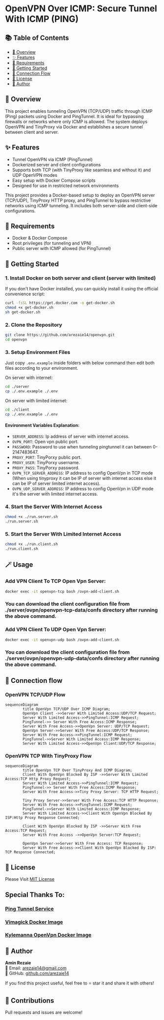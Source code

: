 # OpenVPN Over ICMP: Secure Tunnel With ICMP (PING) 
## 📚 Table of Contents
- [🧭 Overview](#-overview)
- [✨ Features](#-features)
- [🧱 Requirements](#-requirements)
- [🚀 Getting Started](#-getting-started)
- [🔐 Connection Flow](#-connection-flow)
- [📜 License](#-license)
- [👤 Author](#-author)
## 🧭 Overview
This project enables tunneling OpenVPN (TCP/UDP) traffic through ICMP (Ping) packets using Docker and PingTunnel. It is ideal for bypassing firewalls or networks where only ICMP is allowed. The system deploys OpenVPN and TinyProxy via Docker and establishes a secure tunnel between client and server.

## ✨ Features
- Tunnel OpenVPN via ICMP (PingTunnel)
- Dockerized server and client configurations
- Supports both TCP (with TinyProxy like seamless and without it) and UDP OpenVPN modes
- Easy setup with Docker Compose scripts
- Designed for use in restricted network environments



This project provides a Docker-based setup to deploy an OpenVPN server (TCP/UDP), TinyProxy HTTP proxy, and PingTunnel to bypass restrictive networks using ICMP tunneling. It includes both server-side and client-side configurations.

## 🧱 Requirements

- Docker & Docker Compose
- Root privileges (for tunneling and VPN)
- Public server with ICMP allowed (for PingTunnel)

## 🚀 Getting Started

### 1. Install Docker on both server and client (server with limited)

If you don't have Docker installed, you can quickly install it using the official convenience script:

```bash
curl -fsSL https://get.docker.com -o get-docker.sh
chmod +x get-docker.sh
sh get-docker.sh
```
### 2. Clone the Repository

```bash
git clone https://github.com/arezaie14/openvpn.git
cd openvpn
```

### 3. Setup Environment Files

Just copy `.env.example` inside folders with below command then edit both files according to your environment.

On server with internet:
```bash
cd ./server
cp ./.env.example ./.env
```
On server with limited internet:
```bash
cd ./client
cp ./.env.example ./.env
```

#### Environment Variables Explanation:
- `SERVER_ADDRESS`: Ip address of server with internet access.
- `OVPN_PORT`: Open vpn public port.
- `PASSWORD`: Password to use when tunneling pingtunnel it can between 0-2147483647.
- `PROXY_PORT`: TinyPorxy public port.
- `PROXY_USER`: TinyPorxy username.
- `PROXY_PASS`: TinyPorxy password.
- `OVPN_TCP_SERVER_ADDRESS`: IP address to config OpenVpn in TCP mode (When using tinyproxy it can be IP of server with internet access else it can be IP of server limited internet access).
- `OVPN_UDP_SERVER_ADDRESS`: IP address to config OpenVpn in UDP mode it's the server with limited internet access.


### 4. Start the Server With Internet Access

```bash
chmod +x ./run.server.sh
./run.server.sh
```

### 5. Start the Server With Limited Internet Access

```bash
chmod +x ./run.client.sh
./run.client.sh
```

## 🪄  Usage

### Add VPN Client To TCP Open Vpn Server:

```bash
docker exec -it openvpn-tcp bash /ovpn-add-client.sh
```
### You can download the client configuration file from ./server/ovpn/openvpn-tcp-data/confs directory after running the above command.

### Add VPN Client To UDP Open Vpn Server:
```bash
docker exec -it openvpn-udp bash /ovpn-add-client.sh
```
### You can download the client configuration file from ./server/ovpn/openvpn-udp-data/confs directory after running the above command.

## 🔌 Connection flow

### OpenVPN TCP/UDP Flow
```mermaid
sequenceDiagram
        title OpenVpn TCP/UDP Over ICMP Diagram;
        OpenVpn Client ->>Server With Limited Access:UDP/TCP Request;
        Server With Limited Access->>PingTunnel:ICMP Request;
        PingTunnel->> Server With Free Access:ICMP Response;
        Server With Free Access->>OpenVpn Server: UDP/TCP Request;
        OpenVpn Server->>Server With Free Access:UDP/TCP Response;
        Server With Free Access->>PingTunnel:ICMP Request;
        PingTunnel->>Server With Limited Access:ICMP Response;
        Server With Limited Access->>OpenVpn Client:UDP/TCP Response;
```

### OpenVPN TCP With TinyProxy Flow
```mermaid
sequenceDiagram
        title OpenVpn TCP Over TinyProxy And ICMP Diagram;
        Client With OpenVpn Blocked By ISP ->>Server With Limited Access:TCP Http Proxy Request;
        Server With Limited Access->>PingTunnel:ICMP Request;
        PingTunnel->> Server With Free Access:ICMP Response;
        Server With Free Access->>Tiny Proxy Server: TCP HTTP Request;
        
        Tiny Proxy Server->>Server With Free Access:TCP HTTP Response;
        Server With Free Access->>PingTunnel:ICMP Request;
        PingTunnel->>Server With Limited Access:ICMP Response;
        Server With Limited Access->>Client With OpenVpn Blocked By ISP:Http Proxy Response Connected;

        Client With OpenVpn Blocked By ISP ->>Server With Free Access:TCP Request;
        Server With Free Access ->>OpenVpn Server:TCP Request;

        OpenVpn Server->>Server With Free Access: TCP Response;
        Server With Free Access->>Client With OpenVpn Blocked By ISP: TCP Response Connected;

```

## 📜 License

Please Visit [MIT License](https://github.com/arezaie14/openvpn-over-icmp/blob/main/LICENSE)

## Special Thanks To: 
### [Ping Tunnel Service](https://github.com/esrrhs/pingtunnel)
### [Vimagick Docker Image](https://hub.docker.com/r/vimagick/tinyproxy)
### [Kylemanna OpenVpn Docker Image](https://github.com/kylemanna/docker-openvpn)

## 👤 Author

**Amin Rezaie**  
📧 Email: [arezaie14@gmail.com](mailto:arezaie14@gmail.com)  
🔗 GitHub: [github.com/arezaie14](https://github.com/arezaie14)

If you find this project useful, feel free to ⭐ star it and share it with others!

## 🤝 Contributions

Pull requests and issues are welcome!
